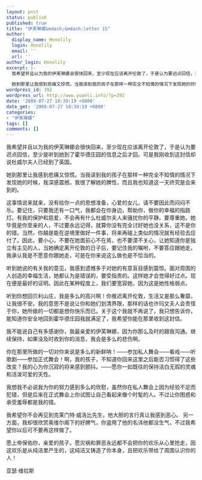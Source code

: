 ```yaml
---
layout: post
status: publish
published: true
title: "伊芙琳娜&mdash;&mdash;letter 15"
author:
  display_name: Honolily
  login: Honolily
  email: ''
  url: ''
author_login: Honolily
excerpt: |-
  我希望并且以为我的伊芙琳娜会很快回来，至少现在应该离开伦敦了，于是认为要迟点回信，至少是听到她到了霍华德庄园的信息之后才回。可是我刚收到这封信却说杜威尔夫人已经到了英国。

  她到那里让我感到悲痛又惊慌。当我读到我的孩子在那样一种完全不知情的情况下发现她的时候，我深感震撼。我很了解她的脾性，而且我也知道这一天终究是会来到的。
wordpress_id: 392
wordpress_url: http://www.yuanli.info/?p=392
date: '2009-07-27 18:39:19 +0800'
date_gmt: '2009-07-27 10:39:19 +0800'
categories:
- "伊芙琳娜"
tags: []
comments: []
---
```

<p>我希望并且以为我的伊芙琳娜会很快回来，至少现在应该离开伦敦了，于是认为要迟点回信，至少是听到她到了霍华德庄园的信息之后才回。可是我刚收到这封信却说杜威尔夫人已经到了英国。</p>
<p>她到那里让我感到悲痛又惊慌。当我读到我的孩子在那样一种完全不知情的情况下发现她的时候，我深感震撼。我很了解她的脾性，而且我也知道这一天终究是会来到的。<a id="more"></a><a id="more-392"></a></p>
<p>这事情说来就来，没有给你一点的思想准备，心爱的女儿，请不要因此而闷闷不乐。要记住，只要我还有一口气，我都会在你身边，帮助你，做你的幸福的指路灯。有我的保护和慈爱，不会再有什么杜威尔夫人来骚扰你的平静。要尊重她，她毕竟是你至亲的人，不过要永远记得，就算你没有完全讨好她也没关系，这不是你的错。当然，你越是能在逆境里做好一件事，将来再碰上类似的情况就有经验去应付了。因此，要小心，不要在她面前心不在焉，也不要漠不关心，让她知道你是独立有主见的人，当她确定离开伦敦的日子后，要记住我的嘱咐，不要答应跟她走。我承认我是不愿意你跟她走，可是在你来说这么做也是不恰当的。</p>
<p>听到她说的有关我的意见，我感到遗憾多于对她的有意盲目感到震惊。面对周围的人创造的幸福生活，她都认为是错误的，要受指责的。这样她才会觉得好过点。现在便是最好的证明。因此在某种程度上，我们要宽容她，因为这是她性格弱点。</p>
<p>听到你想回贝利山庄，我是多么的高兴啊！你推迟离开伦敦，生活又是那么奢靡，让我很不安。我的意思不是说让你和她们划清界限，那样的话也许玛文夫人会责怪于你，她所做的一切都是想你快乐而已。关于这个我就不再说了，我只想告诉你，能知道你安全地回到霍华德庄园我就满足了，我希望你能在那里收到这封信。</p>
<p>我不能说自己有多感谢你，我最亲爱的伊芙琳娜，因为你那么及时的跟我沟通。继续保持，如果没及时收到你的消息，我会是多么的悲伤啊。</p>
<p>你在那里所做的一切对你来说是多么的新鲜呐！&mdash;&mdash;参加私人舞会&mdash;&mdash;看戏&mdash;&mdash;听歌剧&mdash;&mdash;参加正式舞会！啊，我的孩子，不知道你回来这里之后能否习惯得了这些改变？我的心为你沉寂的将来感到颤抖。&mdash;&mdash;愿你一如既往的保持洁白无瑕的灵魂和活泼可爱的天性。</p>
<p>我想我不必说我为你的努力感到多么的欣慰，虽然你在私人舞会上因为经验不足而犯错，但是后来在正式舞会上你试图让自己看起来像个时髦的人。不过让你困惑和承受羞辱都是我的错。</p>
<p>我希望你不会再见到克莱门特&middot;威洛比先生，他大胆的言行真让我感到恶心。 另一方面，我却很欣赏奥维尔阁下的好脾气，你盗用了他的名讳他都没生气，不过我希望你以后可不要再这样做了。</p>
<p>愿上帝保佑你，亲爱的孩子。愿灾祸和罪恶永远都不会把你的欢乐从心里抢走，因这欢乐是从纯洁里产生的，这纯洁又铸造了你本身，且把欢乐带给了周围认识你的人！</p>
<p>亚瑟&middot;维拉斯</p>
